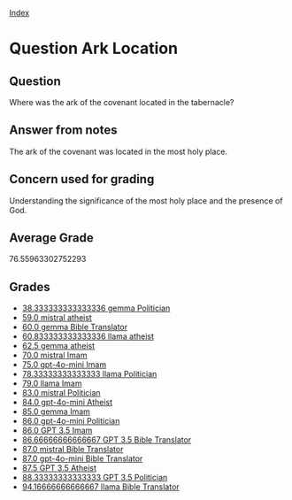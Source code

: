 
[Index](../../index.md)
# Question Ark Location
## Question
Where was the ark of the covenant located in the tabernacle?

## Answer from notes
The ark of the covenant was located in the most holy place.

## Concern used for grading
Understanding the significance of the most holy place and the presence of God.

## Average Grade
76.55963302752293

## Grades
 * [38.333333333333336 gemma Politician](../answers/gemma_Politician/Ark_Location.md)
 * [59.0 mistral atheist](../answers/mistral_atheist/Ark_Location.md)
 * [60.0 gemma Bible Translator](../answers/gemma_Bible_Translator/Ark_Location.md)
 * [60.833333333333336 llama atheist](../answers/llama_atheist/Ark_Location.md)
 * [62.5 gemma atheist](../answers/gemma_atheist/Ark_Location.md)
 * [70.0 mistral Imam](../answers/mistral_Imam/Ark_Location.md)
 * [75.0 gpt-4o-mini Imam](../answers/gpt-4o-mini_Imam/Ark_Location.md)
 * [78.33333333333333 llama Politician](../answers/llama_Politician/Ark_Location.md)
 * [79.0 llama Imam](../answers/llama_Imam/Ark_Location.md)
 * [83.0 mistral Politician](../answers/mistral_Politician/Ark_Location.md)
 * [84.0 gpt-4o-mini Atheist](../answers/gpt-4o-mini_Atheist/Ark_Location.md)
 * [85.0 gemma Imam](../answers/gemma_Imam/Ark_Location.md)
 * [86.0 gpt-4o-mini Politician](../answers/gpt-4o-mini_Politician/Ark_Location.md)
 * [86.0 GPT 3.5 Imam](../answers/GPT_3.5_Imam/Ark_Location.md)
 * [86.66666666666667 GPT 3.5 Bible Translator](../answers/GPT_3.5_Bible_Translator/Ark_Location.md)
 * [87.0 mistral Bible Translator](../answers/mistral_Bible_Translator/Ark_Location.md)
 * [87.0 gpt-4o-mini Bible Translator](../answers/gpt-4o-mini_Bible_Translator/Ark_Location.md)
 * [87.5 GPT 3.5 Atheist](../answers/GPT_3.5_Atheist/Ark_Location.md)
 * [88.33333333333333 GPT 3.5 Politician](../answers/GPT_3.5_Politician/Ark_Location.md)
 * [94.16666666666667 llama Bible Translator](../answers/llama_Bible_Translator/Ark_Location.md)
